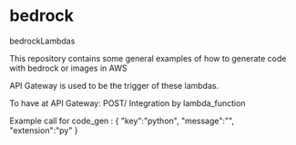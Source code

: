 # bedrock
bedrockLambdas

This repository contains some general examples of how to generate code with bedrock or images in AWS

API Gateway is used to be the trigger of these lambdas. 

To have at API Gateway: 
  POST/ 
  Integration by lambda_function

Example call for code_gen : 
{
"key":"python",
"message":"",
"extension":"py"
}

